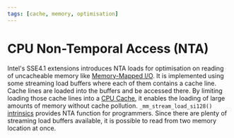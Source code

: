 ```yaml
---
tags: [cache, memory, optimisation]
---
```


# CPU Non-Temporal Access (NTA)

Intel's SSE4.1 extensions introduces NTA loads for optimisation on reading of
uncacheable memory like [Memory-Mapped I/O](202404061058.md). It is implemented
using some streaming load buffers where each of them contains a cache line.
Cache lines are loaded into the buffers and be accessed there. By limiting
loading those cache lines into a [CPU Cache](202403191017.md), it enables the
loading of large amounts of memory without cache pollution.
`_mm_stream_load_si128()` [intrinsics](202404151959.md) provides NTA function
for programmers. Since there are plenty of streaming load buffers available, it
is possible to read from two memory location at once.
